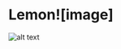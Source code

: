 # Lemon![image]



![alt text](https://user-images.githubusercontent.com/76745298/211151387-191bfe40-3e55-4358-a75e-ccea56a19e2d.png)
